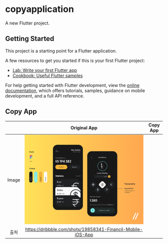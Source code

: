 # copyapplication

A new Flutter project.

## Getting Started

This project is a starting point for a Flutter application.

A few resources to get you started if this is your first Flutter project:

- [Lab: Write your first Flutter app](https://docs.flutter.dev/get-started/codelab)
- [Cookbook: Useful Flutter samples](https://docs.flutter.dev/cookbook)

For help getting started with Flutter development, view the
[online documentation](https://docs.flutter.dev/), which offers tutorials,
samples, guidance on mobile development, and a full API reference.


## Copy App

| | Original App | Copy App |
|:-:|:-:|:-:|
|Image|![Alt text](image.png)| |
|출처|https://dribbble.com/shots/19858341-Financil-Mobile-iOS-App| |
